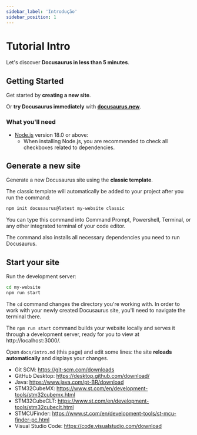 ```yaml
---
sidebar_label: 'Introdução'
sidebar_position: 1
---
```


# Tutorial Intro

Let's discover **Docusaurus in less than 5 minutes**.

## Getting Started

Get started by **creating a new site**.

Or **try Docusaurus immediately** with **[docusaurus.new](https://docusaurus.new)**.

### What you'll need

- [Node.js](https://nodejs.org/en/download/) version 18.0 or above:
  - When installing Node.js, you are recommended to check all checkboxes related to dependencies.

## Generate a new site

Generate a new Docusaurus site using the **classic template**.

The classic template will automatically be added to your project after you run the command:

```bash
npm init docusaurus@latest my-website classic
```

You can type this command into Command Prompt, Powershell, Terminal, or any other integrated terminal of your code editor.

The command also installs all necessary dependencies you need to run Docusaurus.

## Start your site

Run the development server:

```bash
cd my-website
npm run start
```

The `cd` command changes the directory you're working with. In order to work with your newly created Docusaurus site, you'll need to navigate the terminal there.

The `npm run start` command builds your website locally and serves it through a development server, ready for you to view at http://localhost:3000/.

Open `docs/intro.md` (this page) and edit some lines: the site **reloads automatically** and displays your changes.



* Git SCM: https://git-scm.com/downloads
* GitHub Desktop: https://desktop.github.com/download/
* Java: https://www.java.com/pt-BR/download
* STM32CubeMX: https://www.st.com/en/development-tools/stm32cubemx.html
* STM32CubeCLT: https://www.st.com/en/development-tools/stm32cubeclt.html
* STMCUFinder: https://www.st.com/en/development-tools/st-mcu-finder-pc.html
* Visual Studio Code: https://code.visualstudio.com/download

